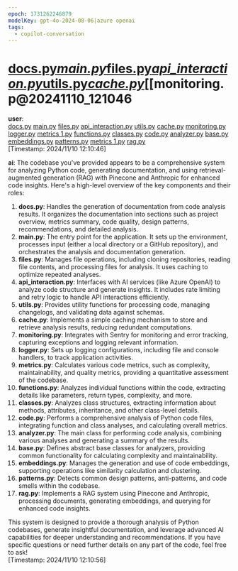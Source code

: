 ```yaml
---
epoch: 1731262246879
modelKey: gpt-4o-2024-08-06|azure openai
tags:
  - copilot-conversation
---
```


# [docs.py](docs.py.md)*[main.py](main.py.md)*[files.py](files.py.md)*[api_interaction.py](api_interaction.py.md)*[utils.py](./utils.py.md)*[cache.py](cache.py.md)*[[monitoring.p@20241110_121046

**user**:  
[docs.py](simple2/docs.py.md) [main.py](Simple%20Extract/main.py.md) [files.py](files.py.md) [api_interaction.py](Simple%20Extract/io/api_interaction.py.md) [utils.py](simple2/utils.py.md) [cache.py](Simple%20Extract/core/cache.py.md) [monitoring.py](Simple%20Extract/core/monitoring.py.md) [logger.py](simple2/logger.py.md) [metrics 1.py](metrics%201.py.md) [functions.py](simple2/functions.py.md) [classes.py](simple2/classes.py.md) [code.py](code.py.md) [analyzer.py](analyzer.py.md) [base.py](Simple%20Extract/extract/base.py.md) [embeddings.py](embeddings.py.md) [patterns.py](patterns.py.md) [metrics 1.py](metrics%201.py.md) [rag.py](rag.py.md)  
[Timestamp: 2024/11/10 12:10:46]

**ai**: The codebase you've provided appears to be a comprehensive system for analyzing Python code, generating documentation, and using retrieval-augmented generation (RAG) with Pinecone and Anthropic for enhanced code insights. Here's a high-level overview of the key components and their roles:

1. **docs.py**: Handles the generation of documentation from code analysis results. It organizes the documentation into sections such as project overview, metrics summary, code quality, design patterns, recommendations, and detailed analysis.
2. **main.py**: The entry point for the application. It sets up the environment, processes input (either a local directory or a GitHub repository), and orchestrates the analysis and documentation generation.
3. **files.py**: Manages file operations, including cloning repositories, reading file contents, and processing files for analysis. It uses caching to optimize repeated analyses.
4. **api_interaction.py**: Interfaces with AI services (like Azure OpenAI) to analyze code structure and generate insights. It includes rate limiting and retry logic to handle API interactions efficiently.
5. **utils.py**: Provides utility functions for processing code, managing changelogs, and validating data against schemas.
6. **cache.py**: Implements a simple caching mechanism to store and retrieve analysis results, reducing redundant computations.
7. **monitoring.py**: Integrates with Sentry for monitoring and error tracking, capturing exceptions and logging relevant information.
8. **logger.py**: Sets up logging configurations, including file and console handlers, to track application activities.
9. **metrics.py**: Calculates various code metrics, such as complexity, maintainability, and quality metrics, providing a quantitative assessment of the codebase.
10. **functions.py**: Analyzes individual functions within the code, extracting details like parameters, return types, complexity, and more.
11. **classes.py**: Analyzes class structures, extracting information about methods, attributes, inheritance, and other class-level details.
12. **code.py**: Performs a comprehensive analysis of Python code files, integrating function and class analyses, and calculating overall metrics.
13. **analyzer.py**: The main class for performing code analysis, combining various analyses and generating a summary of the results.
14. **base.py**: Defines abstract base classes for analyzers, providing common functionality for calculating complexity and maintainability.
15. **embeddings.py**: Manages the generation and use of code embeddings, supporting operations like similarity calculation and clustering.
16. **patterns.py**: Detects common design patterns, anti-patterns, and code smells within the codebase.
17. **rag.py**: Implements a RAG system using Pinecone and Anthropic, processing documents, generating embeddings, and querying for enhanced code insights.

This system is designed to provide a thorough analysis of Python codebases, generate insightful documentation, and leverage advanced AI capabilities for deeper understanding and recommendations. If you have specific questions or need further details on any part of the code, feel free to ask!  
[Timestamp: 2024/11/10 12:10:56]
